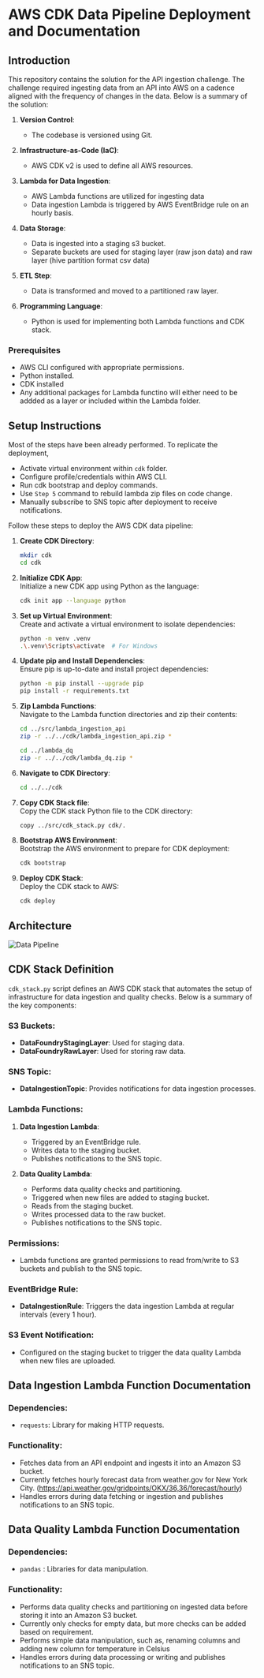 # AWS CDK Data Pipeline Deployment and Documentation


## Introduction

This repository contains the solution for the API ingestion challenge. The challenge required ingesting data from an API into AWS on a cadence aligned with the frequency of changes in the data. Below is a summary of the solution:

1. **Version Control**:
   - The codebase is versioned using Git.

2. **Infrastructure-as-Code (IaC)**:
   - AWS CDK v2 is used to define all AWS resources.

3. **Lambda for Data Ingestion**:
   - AWS Lambda functions are utilized for ingesting data
   - Data ingestion Lambda is triggered by AWS EventBridge rule on an hourly basis.

4. **Data Storage**:
   - Data is ingested into a staging s3 bucket.
   - Separate buckets are used for staging layer (raw json data) and raw layer (hive partition format csv data)

5. **ETL Step**:
   - Data is transformed and moved to a partitioned raw layer.

6. **Programming Language**:
   - Python is used for implementing both Lambda functions and CDK stack.


### Prerequisites

- AWS CLI configured with appropriate permissions.
- Python installed.
- CDK installed
- Any additional packages for Lambda functino will either need to be addded as a layer or included within the Lambda folder.

## Setup Instructions

Most of the steps have been already performed. To replicate the deployment,
- Activate virtual environment within `cdk` folder.
- Configure profile/credentials within AWS CLI.
- Run cdk bootstrap and deploy commands.
- Use `Step 5` command to rebuild lambda zip files on code change.
- Manually subscribe to SNS topic after deployment to receive notifications.

Follow these steps to deploy the AWS CDK data pipeline:

1. **Create CDK Directory**:  
    ```bash
    mkdir cdk
    cd cdk
    ```

2. **Initialize CDK App**:  
    Initialize a new CDK app using Python as the language:
    ```bash
    cdk init app --language python
    ```

3. **Set up Virtual Environment**:  
    Create and activate a virtual environment to isolate dependencies:
    ```bash
    python -m venv .venv
    .\.venv\Scripts\activate  # For Windows
    ```

4. **Update pip and Install Dependencies**:  
    Ensure pip is up-to-date and install project dependencies:
    ```bash
    python -m pip install --upgrade pip
    pip install -r requirements.txt
    ```

5. **Zip Lambda Functions**:  
    Navigate to the Lambda function directories and zip their contents:
    ```bash
    cd ../src/lambda_ingestion_api
    zip -r ../../cdk/lambda_ingestion_api.zip *
    
    cd ../lambda_dq
    zip -r ../../cdk/lambda_dq.zip *
    ```
6. **Navigate to CDK Directory**:  
    ```bash
    cd ../../cdk
    ```

7. **Copy CDK Stack file**:  
    Copy the CDK stack Python file to the CDK directory:
    ```bash
    copy ../src/cdk_stack.py cdk/.
    ```


8. **Bootstrap AWS Environment**:  
    Bootstrap the AWS environment to prepare for CDK deployment:
    ```bash
    cdk bootstrap
    ```

9. **Deploy CDK Stack**:  
    Deploy the CDK stack to AWS:
    ```bash
    cdk deploy
    ```
## Architecture
![Data Pipeline](img/data_pipeline.png)

## CDK Stack Definition

`cdk_stack.py` script defines an AWS CDK stack that automates the setup of infrastructure for data ingestion and quality checks. Below is a summary of the key components:

### S3 Buckets:
- **DataFoundryStagingLayer**: Used for staging data.
- **DataFoundryRawLayer**: Used for storing raw data.

### SNS Topic:
- **DataIngestionTopic**: Provides notifications for data ingestion processes.

### Lambda Functions:
1. **Data Ingestion Lambda**:
   - Triggered by an EventBridge rule.
   - Writes data to the staging bucket.
   - Publishes notifications to the SNS topic.

2. **Data Quality Lambda**:
   - Performs data quality checks and partitioning.
   - Triggered when new files are added to staging bucket.
   - Reads from the staging bucket.
   - Writes processed data to the raw bucket.
   - Publishes notifications to the SNS topic.

### Permissions:
- Lambda functions are granted permissions to read from/write to S3 buckets and publish to the SNS topic.

### EventBridge Rule:
- **DataIngestionRule**: Triggers the data ingestion Lambda at regular intervals (every 1 hour).

### S3 Event Notification:
- Configured on the staging bucket to trigger the data quality Lambda when new files are uploaded.

## Data Ingestion Lambda Function Documentation

### Dependencies:
- `requests`: Library for making HTTP requests.

### Functionality:
- Fetches data from an API endpoint and ingests it into an Amazon S3 bucket.
- Currently fetches hourly forecast data from weather.gov for New York City. (https://api.weather.gov/gridpoints/OKX/36,36/forecast/hourly)
- Handles errors during data fetching or ingestion and publishes notifications to an SNS topic.

## Data Quality Lambda Function Documentation

### Dependencies:
- `pandas` : Libraries for data manipulation.

### Functionality:
- Performs data quality checks and partitioning on ingested data before storing it into an Amazon S3 bucket.
- Currently only checks for empty data, but more checks can be added based on requirement.
- Performs simple data manipulation, such as, renaming columns and adding new column for temperature in Celsius
- Handles errors during data processing or writing and publishes notifications to an SNS topic.
